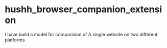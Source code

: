 # hushh_browser_companion_extension

I have build a model for comparision of A single website on two different platforms

